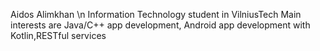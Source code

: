 Aidos Alimkhan \n
Information Technology student in VilniusTech
Main interests are Java/C++ app development,
Android app development with Kotlin,RESTful services



<!---
aidoskeen/aidoskeen is a ✨ special ✨ repository because its `README.md` (this file) appears on your GitHub profile.
You can click the Preview link to take a look at your changes.
--->
